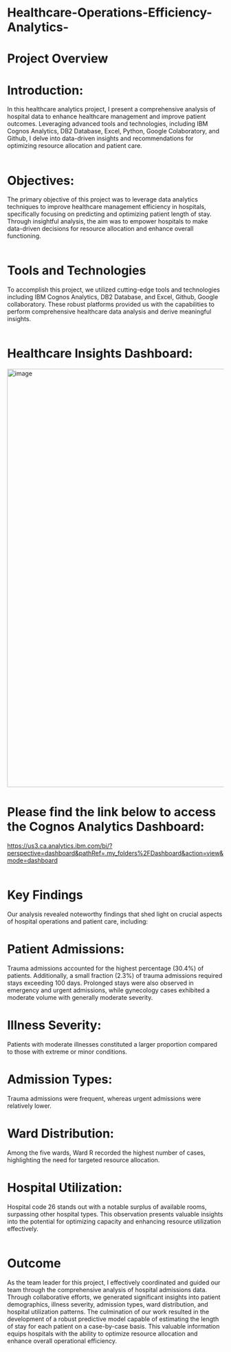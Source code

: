# Healthcare-Operations-Efficiency-Analytics-

# Project Overview
# Introduction:
In this healthcare analytics project, I present a comprehensive analysis of hospital data to enhance healthcare management and improve patient outcomes. Leveraging advanced tools and technologies, including IBM Cognos Analytics, DB2 Database, Excel, Python, Google Colaboratory, and Github, I delve into data-driven insights and recommendations for optimizing resource allocation and patient care.

<img width="900" height="2" src="https://via.placeholder.com/900x2/007BFF/007BFF" />

# Objectives:
The primary objective of this project was to leverage data analytics techniques to improve healthcare management efficiency in hospitals, specifically focusing on predicting and optimizing patient length of stay. Through insightful analysis, the aim was to empower hospitals to make data-driven decisions for resource allocation and enhance overall functioning.

<img width="900" height="2" src="https://via.placeholder.com/900x2/007BFF/007BFF" />

# Tools and Technologies
To accomplish this project, we utilized cutting-edge tools and technologies including IBM Cognos Analytics, DB2 Database, and Excel, Github, Google collaboratory. These robust platforms provided us with the capabilities to perform comprehensive healthcare data analysis and derive meaningful insights.

<img width="900" height="2" src="https://via.placeholder.com/900x2/007BFF/007BFF" />

# Healthcare Insights Dashboard:
<img width="1857" height="973" alt="image" src="https://github.com/user-attachments/assets/48518c09-5337-41be-9d10-7f4c338802ef" />

<img width="900" height="2" src="https://via.placeholder.com/900x2/007BFF/007BFF" />

# Please find the link below to access the Cognos Analytics Dashboard:
https://us3.ca.analytics.ibm.com/bi/?perspective=dashboard&pathRef=.my_folders%2FDashboard&action=view&mode=dashboard

<img width="900" height="2" src="https://via.placeholder.com/900x2/007BFF/007BFF" />

# Key Findings
Our analysis revealed noteworthy findings that shed light on crucial aspects of hospital operations and patient care, including:

# Patient Admissions:
Trauma admissions accounted for the highest percentage (30.4%) of patients. Additionally, a small fraction (2.3%) of trauma admissions required stays exceeding 100 days. Prolonged stays were also observed in emergency and urgent admissions, while gynecology cases exhibited a moderate volume with generally moderate severity.

# Illness Severity:
Patients with moderate illnesses constituted a larger proportion compared to those with extreme or minor conditions.

# Admission Types:
Trauma admissions were frequent, whereas urgent admissions were relatively lower.

# Ward Distribution:
Among the five wards, Ward R recorded the highest number of cases, highlighting the need for targeted resource allocation.

# Hospital Utilization:
Hospital code 26 stands out with a notable surplus of available rooms, surpassing other hospital types. This observation presents valuable insights into the potential for optimizing capacity and enhancing resource utilization effectively.

<img width="900" height="2" src="https://via.placeholder.com/900x2/007BFF/007BFF" />

# Outcome
As the team leader for this project, I effectively coordinated and guided our team through the comprehensive analysis of hospital admissions data. Through collaborative efforts, we generated significant insights into patient demographics, illness severity, admission types, ward distribution, and hospital utilization patterns. The culmination of our work resulted in the development of a robust predictive model capable of estimating the length of stay for each patient on a case-by-case basis. This valuable information equips hospitals with the ability to optimize resource allocation and enhance overall operational efficiency.










